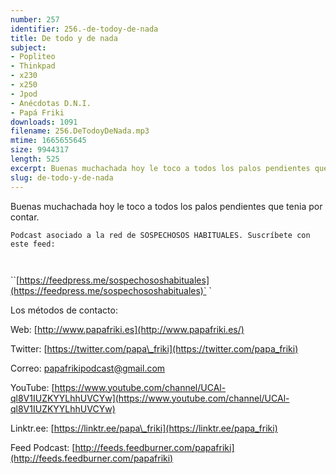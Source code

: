 ```yaml
---
number: 257
identifier: 256.-de-todoy-de-nada
title: De todo y de nada
subject:
- Popliteo
- Thinkpad
- x230
- x250
- Jpod
- Anécdotas D.N.I.
- Papá Friki
downloads: 1091
filename: 256.DeTodoyDeNada.mp3
mtime: 1665655645
size: 9944317
length: 525
excerpt: Buenas muchachada hoy le toco a todos los palos pendientes que tenia por contar.
slug: de-todo-y-de-nada
---
```

Buenas muchachada hoy le toco a todos los palos pendientes que tenia por contar.

`Podcast asociado a la red de SOSPECHOSOS HABITUALES. Suscríbete con este feed:`

`
`

``[https://feedpress.me/sospechososhabituales](https://feedpress.me/sospechososhabituales)`
`

Los métodos de contacto:

Web: [http://www.papafriki.es](http://www.papafriki.es/)

Twitter: [https://twitter.com/papa\_friki](https://twitter.com/papa_friki)

Correo: [papafrikipodcast@gmail.com](https://archive.org/details/papafrikipodast@gmail.com)

YouTube: [https://www.youtube.com/channel/UCAl-ql8V1IUZKYYLhhUVCYw](https://www.youtube.com/channel/UCAl-ql8V1IUZKYYLhhUVCYw)

Linktr.ee: [https://linktr.ee/papa\_friki](https://linktr.ee/papa_friki)

Feed Podcast: [http://feeds.feedburner.com/papafriki](http://feeds.feedburner.com/papafriki)